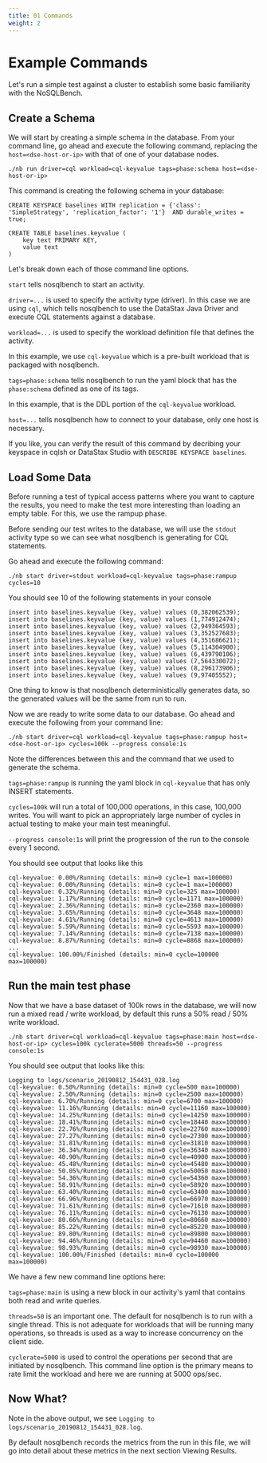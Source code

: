 ```yaml
---
title: 01 Commands
weight: 2
---
```


# Example Commands

Let's run a simple test against a cluster to establish some basic familiarity with the NoSQLBench.

## Create a Schema

We will start by creating a simple schema in the database.
From your command line, go ahead and execute the following command,
replacing the `host=<dse-host-or-ip>` with that of one of your database nodes.

```
./nb run driver=cql workload=cql-keyvalue tags=phase:schema host=<dse-host-or-ip>
```

This command is creating the following schema in your database:

```cql
CREATE KEYSPACE baselines WITH replication = {'class': 'SimpleStrategy', 'replication_factor': '1'}  AND durable_writes = true;

CREATE TABLE baselines.keyvalue (
    key text PRIMARY KEY,
    value text
)
```

Let's break down each of those command line options.

`start` tells nosqlbench to start an activity.

`driver=...` is used to specify the activity type (driver). In this case we are using `cql`, which tells nosqlbench to use the DataStax Java Driver and execute CQL statements against a database.

`workload=...` is used to specify the workload definition file that defines the activity.

In this example, we use `cql-keyvalue` which is a pre-built workload that is packaged with nosqlbench.

`tags=phase:schema` tells nosqlbench to run the yaml block that has the `phase:schema` defined as one of its tags.

In this example, that is the DDL portion of the `cql-keyvalue` workload.

`host=...` tells nosqlbench how to connect to your database, only one host is necessary.

If you like, you can verify the result of this command by decribing your keyspace in cqlsh or DataStax Studio with `DESCRIBE KEYSPACE baselines`.

## Load Some Data

Before running a test of typical access patterns where you want to capture the results, you need to make the test more interesting than loading an empty table. For this, we use the rampup phase.

Before sending our test writes to the database, we will use the `stdout` activity type so we can see what nosqlbench is generating for CQL statements.

Go ahead and execute the following command:

    ./nb start driver=stdout workload=cql-keyvalue tags=phase:rampup cycles=10

You should see 10 of the following statements in your console

```
insert into baselines.keyvalue (key, value) values (0,382062539);
insert into baselines.keyvalue (key, value) values (1,774912474);
insert into baselines.keyvalue (key, value) values (2,949364593);
insert into baselines.keyvalue (key, value) values (3,352527683);
insert into baselines.keyvalue (key, value) values (4,351686621);
insert into baselines.keyvalue (key, value) values (5,114304900);
insert into baselines.keyvalue (key, value) values (6,439790106);
insert into baselines.keyvalue (key, value) values (7,564330072);
insert into baselines.keyvalue (key, value) values (8,296173906);
insert into baselines.keyvalue (key, value) values (9,97405552);
```

One thing to know is that nosqlbench deterministically generates data, so the generated values will be the same from run to run.

Now we are ready to write some data to our database. Go ahead and execute the following from your command line:

    ./nb start driver=cql workload=cql-keyvalue tags=phase:rampup host=<dse-host-or-ip> cycles=100k --progress console:1s

Note the differences between this and the command that we used to generate the schema.

`tags=phase:rampup` is running the yaml block in `cql-keyvalue` that has only INSERT statements.

`cycles=100k` will run a total of 100,000 operations, in this case, 100,000 writes. You will want to pick an appropriately large number of cycles in actual testing to make your main test meaningful.

`--progress console:1s` will print the progression of the run to the console every 1 second.

You should see output that looks like this
```
cql-keyvalue: 0.00%/Running (details: min=0 cycle=1 max=100000)
cql-keyvalue: 0.00%/Running (details: min=0 cycle=1 max=100000)
cql-keyvalue: 0.32%/Running (details: min=0 cycle=325 max=100000)
cql-keyvalue: 1.17%/Running (details: min=0 cycle=1171 max=100000)
cql-keyvalue: 2.36%/Running (details: min=0 cycle=2360 max=100000)
cql-keyvalue: 3.65%/Running (details: min=0 cycle=3648 max=100000)
cql-keyvalue: 4.61%/Running (details: min=0 cycle=4613 max=100000)
cql-keyvalue: 5.59%/Running (details: min=0 cycle=5593 max=100000)
cql-keyvalue: 7.14%/Running (details: min=0 cycle=7138 max=100000)
cql-keyvalue: 8.87%/Running (details: min=0 cycle=8868 max=100000)
...
cql-keyvalue: 100.00%/Finished (details: min=0 cycle=100000 max=100000)
```

## Run the main test phase

Now that we have a base dataset of 100k rows in the database, we will now run a mixed read / write workload, by default this runs a 50% read / 50% write workload.

    ./nb start driver=cql workload=cql-keyvalue tags=phase:main host=<dse-host-or-ip> cycles=100k cyclerate=5000 threads=50 --progress console:1s

You should see output that looks like this:
```
Logging to logs/scenario_20190812_154431_028.log
cql-keyvalue: 0.50%/Running (details: min=0 cycle=500 max=100000)
cql-keyvalue: 2.50%/Running (details: min=0 cycle=2500 max=100000)
cql-keyvalue: 6.70%/Running (details: min=0 cycle=6700 max=100000)
cql-keyvalue: 11.16%/Running (details: min=0 cycle=11160 max=100000)
cql-keyvalue: 14.25%/Running (details: min=0 cycle=14250 max=100000)
cql-keyvalue: 18.41%/Running (details: min=0 cycle=18440 max=100000)
cql-keyvalue: 22.76%/Running (details: min=0 cycle=22760 max=100000)
cql-keyvalue: 27.27%/Running (details: min=0 cycle=27300 max=100000)
cql-keyvalue: 31.81%/Running (details: min=0 cycle=31810 max=100000)
cql-keyvalue: 36.34%/Running (details: min=0 cycle=36340 max=100000)
cql-keyvalue: 40.90%/Running (details: min=0 cycle=40900 max=100000)
cql-keyvalue: 45.48%/Running (details: min=0 cycle=45480 max=100000)
cql-keyvalue: 50.05%/Running (details: min=0 cycle=50050 max=100000)
cql-keyvalue: 54.36%/Running (details: min=0 cycle=54360 max=100000)
cql-keyvalue: 58.91%/Running (details: min=0 cycle=58920 max=100000)
cql-keyvalue: 63.40%/Running (details: min=0 cycle=63400 max=100000)
cql-keyvalue: 66.96%/Running (details: min=0 cycle=66970 max=100000)
cql-keyvalue: 71.61%/Running (details: min=0 cycle=71610 max=100000)
cql-keyvalue: 76.11%/Running (details: min=0 cycle=76130 max=100000)
cql-keyvalue: 80.66%/Running (details: min=0 cycle=80660 max=100000)
cql-keyvalue: 85.22%/Running (details: min=0 cycle=85220 max=100000)
cql-keyvalue: 89.80%/Running (details: min=0 cycle=89800 max=100000)
cql-keyvalue: 94.46%/Running (details: min=0 cycle=94460 max=100000)
cql-keyvalue: 98.93%/Running (details: min=0 cycle=98930 max=100000)
cql-keyvalue: 100.00%/Finished (details: min=0 cycle=100000 max=100000)
```

We have a few new command line options here:

`tags=phase:main` is using a new block in our activity's yaml that contains both read and write queries.

`threads=50` is an important one. The default for nosqlbench is to run with a single thread. This is not adequate for workloads that will be running many operations, so threads is used as a way to increase concurrency on the client side.

`cyclerate=5000` is used to control the operations per second that are initiated by nosqlbench. This command line option is the primary means to rate limit the workload and here we are running at 5000 ops/sec.

## Now What?

Note in the above output, we see `Logging to logs/scenario_20190812_154431_028.log`.

By default nosqlbench records the metrics from the run in this file, we will go into detail about these metrics in the next section Viewing Results.
